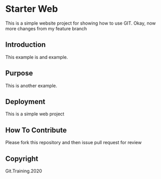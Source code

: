 # Starter Web

This is a simple website project for showing how to use GIT. Okay, now more changes from my feature branch

## Introduction

This example is and example.

## Purpose

This is another example.

## Deployment

This is a simple web project

## How To Contribute

Please fork this repository and then issue pull request for review

## Copyright

Git.Training.2020